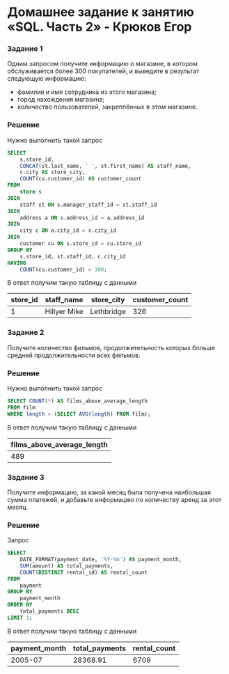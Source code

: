 # Домашнее задание к занятию «SQL. Часть 2» - Крюков Егор


### Задание 1

Одним запросом получите информацию о магазине, в котором обслуживается более 300 покупателей, и выведите в результат следующую информацию: 
- фамилия и имя сотрудника из этого магазина;
- город нахождения магазина;
- количество пользователей, закреплённых в этом магазине.

### Решение 
Нужно выполнить такой запрос

```sql
SELECT 
    s.store_id,
    CONCAT(st.last_name, ' ', st.first_name) AS staff_name,
    c.city AS store_city,
    COUNT(cu.customer_id) AS customer_count
FROM 
    store s
JOIN 
    staff st ON s.manager_staff_id = st.staff_id
JOIN 
    address a ON s.address_id = a.address_id
JOIN 
    city c ON a.city_id = c.city_id
JOIN 
    customer cu ON s.store_id = cu.store_id
GROUP BY 
    s.store_id, st.staff_id, c.city_id
HAVING 
    COUNT(cu.customer_id) > 300;
```
В ответ получим такую таблицу с данными

| store_id | staff_name   | store_city | customer_count |
|----------|--------------|------------|----------------|
|        1 | Hillyer Mike | Lethbridge |            326 |


### Задание 2

Получите количество фильмов, продолжительность которых больше средней продолжительности всех фильмов.

### Решение 
Нужно выполнить такой запрос

```sql
SELECT COUNT(*) AS films_above_average_length
FROM film
WHERE length > (SELECT AVG(length) FROM film);
```

В ответ получим такую таблицу с данными

| films_above_average_length |
|----------------------------|
|                        489 |

### Задание 3

Получите информацию, за какой месяц была получена наибольшая сумма платежей, и добавьте информацию по количеству аренд за этот месяц.

### Решение 

Запрос

```sql
SELECT 
    DATE_FORMAT(payment_date, '%Y-%m') AS payment_month,
    SUM(amount) AS total_payments,
    COUNT(DISTINCT rental_id) AS rental_count
FROM 
    payment
GROUP BY 
    payment_month
ORDER BY 
    total_payments DESC
LIMIT 1;
```

В ответ получим такую таблицу с данными

| payment_month | total_payments | rental_count |
|---------------|----------------|--------------|
| 2005-07       |       28368.91 |         6709 |
